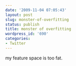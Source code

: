 ```yaml
---
date: '2009-11-04 07:05:43'
layout: post
slug: monster-of-overfitting
status: publish
title: monster of overfitting
wordpress_id: '690'
categories:
- Twitter
---
```


my feature space is too fat.
